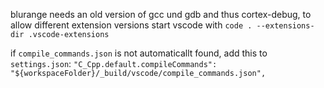 blurange needs an old version of gcc und gdb and thus cortex-debug, to allow different extension versions start vscode with `code . --extensions-dir .vscode-extensions`

if `compile_commands.json` is not automaticallt found, add this to `settings.json`:
`"C_Cpp.default.compileCommands": "${workspaceFolder}/_build/vscode/compile_commands.json",`